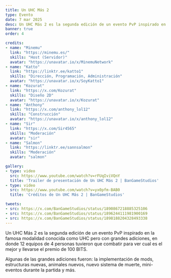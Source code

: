 ```yaml
---
title: Un UHC Más 2
type: Evento
date: 7 mar 2025
desc: Un UHC Más 2 es la segunda edición de un evento PvP inspirado en la famosa modalidad conocida como UHC pero con grandes adiciones.
banner: true
order: 4

credits:
- name: "Minemu"
  link: "https://minemu.es/"
  skills: "Host (Servidor)"
  avatar: "https://unavatar.io/x/MinemuNetwork"
- name: "Katto"
  link: "https://linktr.ee/katto1"
  skills: "Dirección, Programación, Administración"
  avatar: "https://unavatar.io/x/SoyKatto1"
- name: "Kozurat"
  link: "https://x.com/Kozurat"
  skills: "Diseño 2D"
  avatar: "https://unavatar.io/x/Kozurat"
- name: "Anthony"
  link: "https://x.com/anthony_lol12"
  skills: "Construcción"
  avatar: "https://unavatar.io/x/anthony_lol12"
- name: "Sir"
  link: "https://x.com/Sir4565"
  skills: "Moderación"
  avatar: "sir"
- name: "Salmon"
  link: "https://linktr.ee/sannsalmon"
  skills: "Moderación"
  avatar: "salmon"

gallery:
- type: video
  src: https://www.youtube.com/watch?v=rFUqIviVQnY
  title: 'Trailer de presentación de Un UHC Más 2 | BanGameStudios'
- type: video
  src: https://www.youtube.com/watch?v=yx0pfm-BAB0
  title: 'Créditos de Un UHC Más 2 | BanGameStudios'

tweets:
- src: https://x.com/BanGameStudios/status/1890867218885325106
- src: https://x.com/BanGameStudios/status/1896244111981900169
- src: https://x.com/BanGameStudios/status/1898188204328493338
---
```

Un UHC Más 2 es la segunda edición de un evento PvP inspirado en la famosa modalidad conocida como UHC pero con grandes adiciones, en donde 12 equipos de 4 personas tuvieron que combatir para ver cual es el mejor y llevarse el premio de 100 BITS.

Algunas de las grandes adiciones fueron: la implementación de mods, estructuras nuevas, animales nuevos, nuevo sistema de muerte, mini-eventos durante la partida y más.